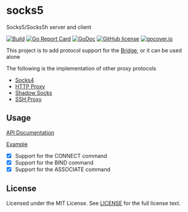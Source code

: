 # socks5

Socks5/Socks5h server and client

[![Build](https://github.com/wzshiming/socks5/actions/workflows/go-cross-build.yml/badge.svg)](https://github.com/wzshiming/socks5/actions/workflows/go-cross-build.yml)
[![Go Report Card](https://goreportcard.com/badge/github.com/wzshiming/socks5)](https://goreportcard.com/report/github.com/wzshiming/socks5)
[![GoDoc](https://godoc.org/github.com/wzshiming/socks5?status.svg)](https://godoc.org/github.com/wzshiming/socks5)
[![GitHub license](https://img.shields.io/github/license/wzshiming/socks5.svg)](https://github.com/wzshiming/socks5/blob/master/LICENSE)
[![gocover.io](https://gocover.io/_badge/github.com/wzshiming/socks5)](https://gocover.io/github.com/wzshiming/socks5)

This project is to add protocol support for the [Bridge](https://github.com/wzshiming/bridge), or it can be used alone

The following is the implementation of other proxy protocols

- [Socks4](https://github.com/wzshiming/socks4)
- [HTTP Proxy](https://github.com/wzshiming/httpproxy)
- [Shadow Socks](https://github.com/wzshiming/shadowsocks)
- [SSH Proxy](https://github.com/wzshiming/sshproxy)

## Usage

[API Documentation](https://godoc.org/github.com/wzshiming/socks5)

[Example](https://github.com/wzshiming/socks5/blob/master/cmd/socks5/main.go)

- [x] Support for the CONNECT command
- [x] Support for the BIND command
- [x] Support for the ASSOCIATE command

## License

Licensed under the MIT License. See [LICENSE](https://github.com/wzshiming/socks5/blob/master/LICENSE) for the full license text.
